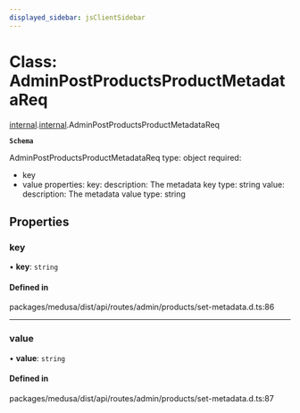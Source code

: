 ```yaml
---
displayed_sidebar: jsClientSidebar
---
```


# Class: AdminPostProductsProductMetadataReq

[internal](../modules/internal-8.md).[internal](../modules/internal-8.internal.md).AdminPostProductsProductMetadataReq

**`Schema`**

AdminPostProductsProductMetadataReq
type: object
required:
  - key
  - value
properties:
  key:
    description: The metadata key
    type: string
  value:
    description: The metadata value
    type: string

## Properties

### key

• **key**: `string`

#### Defined in

packages/medusa/dist/api/routes/admin/products/set-metadata.d.ts:86

___

### value

• **value**: `string`

#### Defined in

packages/medusa/dist/api/routes/admin/products/set-metadata.d.ts:87
